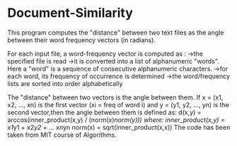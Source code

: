 # Document-Similarity
This program computes the "distance" between two text files as the angle between their word frequency vectors (in radians).

For each input file, a word-frequency vector is computed as :
->the specified file is read 
->it is converted into a list of alphanumeric "words". Here a "word" is a sequence of consecutive alphanumeric characters.
->for each word, its frequency of occurrence is determined
->the word/frequency lists are sorted into order alphabetically

The "distance" between two vectors is the angle between them. If x = (x1, x2, ..., xn) is the first vector (xi = freq of word i) and y = (y1, y2, ..., yn) is the second vector,then the angle between them is defined as: d(x,y) = arccos(inner_product(x,y) / (norm(x)*norm(y))) where:
inner_product(x,y) = x1*y1 + x2*y2 + ... xn*yn
norm(x) = sqrt(inner_product(x,x))
The code has been taken from MIT course of Algorithms. 

